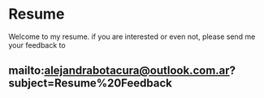 # Resume
Welcome to my resume. if you are interested or even not, please send me your feedback to

## mailto:alejandrabotacura@outlook.com.ar?subject=Resume%20Feedback
